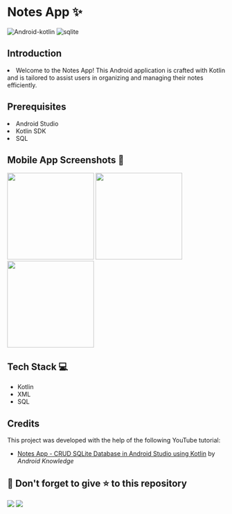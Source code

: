 # Notes App ✨
![Android-kotlin](https://img.shields.io/badge/Android-Kotlin-blue.svg) ![sqlite](https://img.shields.io/badge/SQLite-Database-orange.svg)

## Introduction
<li>Welcome to the Notes App! This Android application is crafted with Kotlin and is tailored to assist users in organizing and managing their notes efficiently.</li>

## Prerequisites
<li>Android Studio</li>
<li>Kotlin SDK</li>
<li>SQL</li>

## Mobile App Screenshots 📸
<p float="center">
  <img src="./screenshots/edit.png" width="200"/>
 <img src="./screenshots/home blank.png" width="200"/>
 <img src="./screenshots/home.png" width="200"/>
</p>

## Tech Stack 💻
<ul>
<li>Kotlin</li>
<li>XML</li>
<li>SQL</li>
</ul>

## Credits
This project was developed with the help of the following YouTube tutorial:
<ul><li><a href="https://www.youtube.com/watch?v=BVAslimaGSk">Notes App - CRUD SQLite Database in Android Studio using Kotlin</a> by <em>Android Knowledge</em></li></ul>


## 🤩 Don't forget to give ⭐ to this repository
<img src="https://forthebadge.com/images/badges/built-with-love.svg">
<img src="https://forthebadge.com/images/badges/made-with-kotlin.svg">
